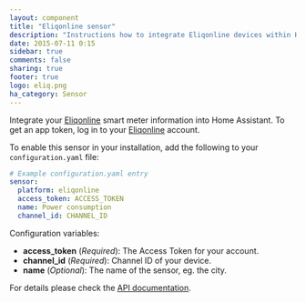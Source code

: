 ```yaml
---
layout: component
title: "Eliqonline sensor"
description: "Instructions how to integrate Eliqonline devices within Home Assistant."
date: 2015-07-11 0:15
sidebar: true
comments: false
sharing: true
footer: true
logo: eliq.png
ha_category: Sensor
---
```



Integrate your [Eliqonline](http://eliq.se) smart meter information into Home Assistant. To get an app token, log in to your [Eliqonline](https://my.eliq.se/user/settings/api) account.

To enable this sensor in your installation, add the following to your `configuration.yaml` file:

```yaml
# Example configuration.yaml entry
sensor:
  platform: eliqonline
  access_token: ACCESS_TOKEN
  name: Power consumption 
  channel_id: CHANNEL_ID
```

Configuration variables:

- **access_token** (*Required*): The Access Token for your account.
- **channel_id** (*Required*): Channel ID of your device.
- **name** (*Optional*): The name of the sensor, eg. the city.

For details please check the [API documentation](https://my.eliq.se/knowledge/sv-SE/49-eliq-online/299-eliq-online-api).

